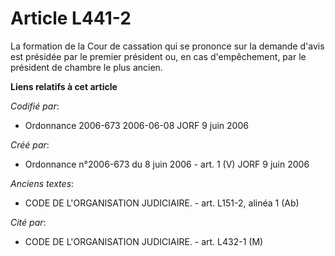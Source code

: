 # Article L441-2

La formation de la Cour de cassation qui se prononce sur la demande d'avis est présidée par le premier président ou, en cas
d'empêchement, par le président de chambre le plus ancien.

**Liens relatifs à cet article**

_Codifié par_:

  - Ordonnance 2006-673 2006-06-08 JORF 9 juin 2006

_Créé par_:

  - Ordonnance n°2006-673 du 8 juin 2006 - art. 1 (V) JORF 9 juin 2006

_Anciens textes_:

  - CODE DE L'ORGANISATION JUDICIAIRE. - art. L151-2, alinéa 1 (Ab)

_Cité par_:

  - CODE DE L'ORGANISATION JUDICIAIRE. - art. L432-1 (M)
